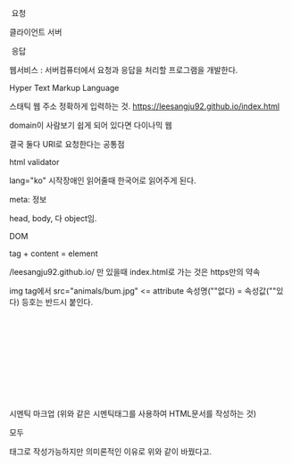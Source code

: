 ​		요청

클라이언트    서버

​        	응답 

웹서비스 : 서버컴퓨터에서 요청과 응답을 처리할 프로그램을 개발한다.

Hyper Text Markup Language



스태틱 웹
주소 정확하게 입력하는 것.
https://leesangju92.github.io/index.html

domain이 사람보기 쉽게 되어 있다면
다이나믹 웹

결국 둘다 URI로 요청한다는 공통점



html validator



lang="ko" 시작장애인 읽어줄때 한국어로 읽어주게 된다.

meta: 정보	

head, body, 다 object임.

DOM

tag + content = element

/leesangju92.github.io/ 만 있을때 index.html로 가는 것은  https만의 약속

img tag에서 src="animals/bum.jpg" <= attribute  속성명(""없다) = 속성값(""있다) 등호는 반드시 붙인다.





  <header></header><nav></nav><aside></aside>

​    <section>

​        <article></article>

​        <article></article>

​    </section> 시멘틱 마크업 (위와 같은 시멘틱태그를 사용하여 HTML문서를 작성하는 것)

모두 <div>태그로 작성가능하지만 의미론적인 이유로 위와 같이 바꿨다고.